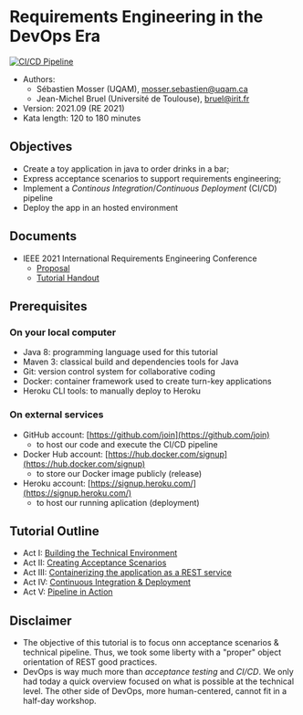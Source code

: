 # Requirements Engineering in the DevOps Era

[![CI/CD Pipeline](https://github.com/ace-lectures/re21-devops/actions/workflows/pipeline.yml/badge.svg)](https://github.com/ace-lectures/re21-devops/actions/workflows/pipeline.yml)

  - Authors: 
      - Sébastien Mosser (UQAM), [mosser.sebastien@uqam.ca](mosser.sebastien@uqam.ca)
    - Jean-Michel Bruel (Université de Toulouse), [bruel@irit.fr](bruel@irit.fr>)
  - Version: 2021.09 (RE 2021)
  - Kata length: 120 to 180 minutes

## Objectives

  - Create a toy application in java to order drinks in a bar;
  - Express acceptance scenarios to support requirements engineering;
  - Implement a _Continous Integration_/_Continuous Deployment_ (CI/CD) pipeline
  - Deploy the app in an hosted environment

## Documents

  - IEEE 2021 International Requirements Engineering Conference
    - [Proposal](./docs/tutorial_proposal.pdf)
    - [Tutorial Handout](./docs/handout.pdf)

## Prerequisites

### On your local computer

  - Java 8: programming language used for this tutorial
  - Maven 3: classical build and dependencies tools for Java
  - Git: version control system for collaborative coding
  - Docker: container framework used to create turn-key applications
  - Heroku CLI tools: to manually deploy to Heroku

### On external services

  - GitHub account: [https://github.com/join](https://github.com/join)
    - to host our code and execute the CI/CD pipeline 
  - Docker Hub account: [https://hub.docker.com/signup](https://hub.docker.com/signup)
    - to store our Docker image publicly (release)
  - Heroku account: [https://signup.heroku.com/](https://signup.heroku.com/)
    - to host our running aplication (deployment) 

## Tutorial Outline

  - Act I: [Building the Technical Environment](./docs/Act_1.md)
  - Act II: [Creating Acceptance Scenarios](./docs/Act_2.md)
  - Act III: [Containerizing the application as a REST service](./docs/Act_3.md)
  - Act IV: [Continuous Integration & Deployment](./docs/Act_4.md) 
  - Act V: [Pipeline in Action](./docs/Act_5.md)

## Disclaimer

  - The objective of this tutorial is to focus onn acceptance scenarios & technical pipeline. Thus, we took some liberty with a "proper" object orientation of REST good practices.
  - DevOps is way much more than _acceptance testing_ and _CI/CD_. We only had today a quick overview focused on what is possible at the technical level. The other side of DevOps, more human-centered, cannot fit in a half-day workshop.
